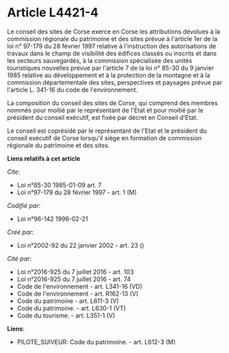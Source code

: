 # Article L4421-4

Le conseil des sites de Corse exerce en Corse les attributions dévolues à la commission régionale du patrimoine et des sites
prévue à l'article 1er de la loi n° 97-179 du 28 février 1997 relative à l'instruction des autorisations de travaux dans le
champ de visibilité des édifices classés ou inscrits et dans les secteurs sauvegardés, à la commission spécialisée des unités
touristiques nouvelles prévue par l'article 7 de la loi n° 85-30 du 9 janvier 1985 relative au développement et à la
protection de la montagne et à la commission départementale des sites, perspectives et paysages prévue par l'article L.
341-16 du code de l'environnement.

La composition du conseil des sites de Corse, qui comprend des membres nommés pour moitié par le représentant de l'Etat et
pour moitié par le président du conseil exécutif, est fixée par décret en Conseil d'Etat.

Le conseil est coprésidé par le représentant de l'Etat et le président du conseil exécutif de Corse lorsqu'il siège en
formation de commission régionale du patrimoine et des sites.

**Liens relatifs à cet article**

_Cite_:

  - Loi n°85-30 1985-01-09 art. 7
  - Loi n°97-179 du 28 février 1997 - art. 1 (M)

_Codifié par_:

  - Loi n°96-142 1996-02-21

_Créé par_:

  - Loi n°2002-92 du 22 janvier 2002 - art. 23 ()

_Cité par_:

  - Loi n°2016-925 du 7 juillet 2016 - art. 103
  - Loi n°2016-925 du 7 juillet 2016 - art. 74
  - Code de l'environnement - art. L341-16 (VD)
  - Code de l'environnement - art. R162-13 (V)
  - Code du patrimoine - art. L611-3 (V)
  - Code du patrimoine. - art. L630-1 (VT)
  - Code du tourisme. - art. L351-1 (V)

**Liens**:

  - PILOTE_SUIVEUR: Code du patrimoine. - art. L612-3 (M)
